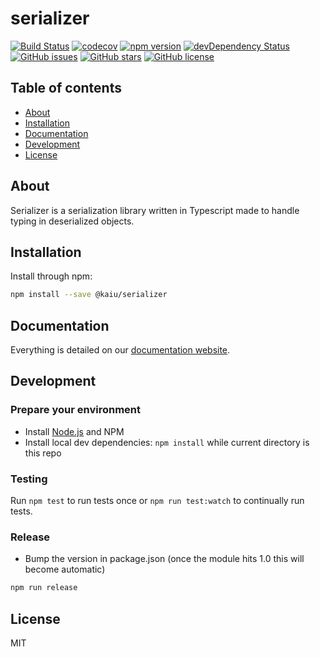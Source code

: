 # serializer
[![Build Status](https://travis-ci.org/kaiu-lab/serializer.svg?branch=master)](https://travis-ci.org/kaiu-lab/serializer)
[![codecov](https://codecov.io/gh/kaiu-lab/serializer/branch/master/graph/badge.svg)](https://codecov.io/gh/kaiu-lab/serializer)
[![npm version](https://badge.fury.io/js/%40kaiu%2Fserializer.svg)](https://www.npmjs.com/package/@kaiu/serializer)
[![devDependency Status](https://david-dm.org/kaiu-lab/serializer/dev-status.svg)](https://david-dm.org/kaiu-lab/serializer?type=dev)
[![GitHub issues](https://img.shields.io/github/issues/kaiu-lab/serializer.svg)](https://github.com/kaiu-lab/serializer/issues)
[![GitHub stars](https://img.shields.io/github/stars/kaiu-lab/serializer.svg)](https://github.com/kaiu-lab/serializer/stargazers)
[![GitHub license](https://img.shields.io/badge/license-MIT-blue.svg)](https://raw.githubusercontent.com/kaiu-lab/serializer/master/LICENSE)

## Table of contents

- [About](#about)
- [Installation](#installation)
- [Documentation](#documentation)
- [Development](#development)
- [License](#license)

## About

Serializer is a serialization library written in Typescript made to handle typing in deserialized objects.

## Installation

Install through npm:
```bash 
npm install --save @kaiu/serializer
```

## Documentation

Everything is detailed on our [documentation website](https://kaiu-lab.github.io/serializer/).


## Development

### Prepare your environment
* Install [Node.js](http://nodejs.org/) and NPM
* Install local dev dependencies: `npm install` while current directory is this repo

### Testing
Run `npm test` to run tests once or `npm run test:watch` to continually run tests.

### Release
* Bump the version in package.json (once the module hits 1.0 this will become automatic)
```bash
npm run release
```

## License

MIT
